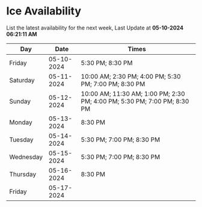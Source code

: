 # Ice Availability

List the latest availability for the next week, Last Update at **05-10-2024 06:21:11 AM**

| Day         | Date        | Times       |
| ----------- | ----------- | ----------- |
|Friday|05-10-2024|5:30 PM; 8:30 PM|
|Saturday|05-11-2024|10:00 AM; 2:30 PM; 4:00 PM; 5:30 PM; 7:00 PM; 8:30 PM|
|Sunday|05-12-2024|10:00 AM; 11:30 AM; 1:00 PM; 2:30 PM; 4:00 PM; 5:30 PM; 7:00 PM; 8:30 PM|
|Monday|05-13-2024|8:30 PM|
|Tuesday|05-14-2024|5:30 PM; 7:00 PM; 8:30 PM|
|Wednesday|05-15-2024|5:30 PM; 7:00 PM; 8:30 PM|
|Thursday|05-16-2024|8:30 PM|
|Friday|05-17-2024||
